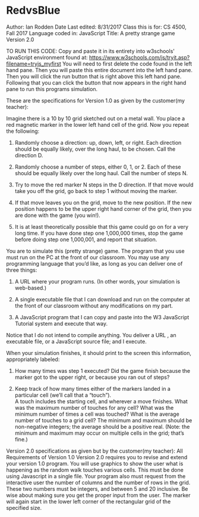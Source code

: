 # RedvsBlue
Author: Ian Rodden
Date Last edited: 8/31/2017
Class this is for: CS 4500, Fall 2017
Language coded in: JavaScript
Title: A pretty strange game
Version 2.0

TO RUN THIS CODE: Copy and paste it in its entirety into w3schools' JavaScript environment found at: https://www.w3schools.com/js/tryit.asp?filename=tryjs_myfirst
You will need to first delete the code found in the left hand pane. Then you will paste this entire document into the left hand pane. Then you will click the run button 
that is right above this left hand pane. Following that you can click the button that now appears in the right hand pane to run this programs simulation.

These are the specifications for Version 1.0 as given by the customer(my teacher):

Imagine there is a 10 by 10 grid sketched out on a metal wall. You place a red magnetic marker in the lower left hand cell of the grid. Now you repeat the following:

1. Randomly choose a direction: up, down, left, or right. Each direction should be equally likely, over the long haul, to be chosen.  Call the direction D.

2. Randomly choose a number of steps, either 0, 1, or 2. Each of these should be equally likely over the long haul.  Call the number of steps N.

3. Try to move the red marker N steps in the D direction. If that move would take you off the grid, go back to step 1 without moving the marker. 

4. If that move leaves you on the grid, move to the new position. If the new position happens to be the upper right hand corner of the grid, 
   then you are done with the game (you win!).

5. It is at least theoretically possible that this game could go on for a very long time. 
If you have done step one 1,000,000 times, stop the game before doing step one 1,000,001, and report that situation.  

You are to simulate this (pretty strange) game. The program that you use must run on the PC at the front of our classroom. 
You may use any programming language that you’d like, as long as you can deliver one of three things:

1. A URL where your program runs. (In other words, your simulation is web-based.)

2. A single executable file that I can download and run on the computer at the front of our classroom without any modifications on my part.

3.  A JavaScript program that I can copy and paste into the W3 JavaScript Tutorial system and execute that way.

Notice that I do not intend to compile anything. You deliver a URL , an executable file, or a JavaScript source file; and I execute. 

When your simulation finishes, it should print to the screen this information, appropriately labeled:

1. How many times was step 1 executed? Did the game finish because the marker got to the upper right, or because you ran out of steps?

2.  Keep track of how many times either of the markers landed in a particular cell (we’ll call that a “touch”).  
A touch includes the starting cell, and wherever a move finishes. What was the maximum number of touches for any cell? What was the minimum number of times a cell was touched? 
What is the average number of touches to a grid cell? The minimum and maximum should be non-negative integers; the average should be a positive real. 
(Note: the minimum and maximum may occur on multiple cells in the grid; that’s fine.)

Version 2.0 specifications as given but by the customer(my teacher):
All Requirements of Version 1.0
Version 2.0 requires you to revise and extend your version 1.0 program. You will use graphics to show the user what is happening as the random walk touches various cells. 
This must be done using Javascript in a single file. 
Your program also must request from the interactive user the number of columns and the number of rows in the grid. 
These two numbers must be integers, and between 5 and 20 inclusive. Be wise about making sure you get the proper input from the user. 
The marker will again start in the lower left corner of the rectangular grid of the specified size.  

